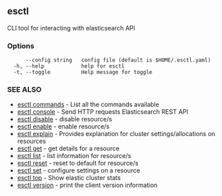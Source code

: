 ## esctl

CLI tool for interacting with elasticsearch API

### Options

```
      --config string   config file (default is $HOME/.esctl.yaml)
  -h, --help            help for esctl
  -t, --toggle          Help message for toggle
```

### SEE ALSO

* [esctl commands](esctl_commands.md)	 - List all the commands available
* [esctl console](esctl_console.md)	 - Send HTTP requests Elasticsearch REST API
* [esctl disable](esctl_disable.md)	 - disable resource/s
* [esctl enable](esctl_enable.md)	 - enable resource/s
* [esctl explain](esctl_explain.md)	 - Provides explanation for cluster settings/allocations on resources
* [esctl get](esctl_get.md)	 - get details for a resource
* [esctl list](esctl_list.md)	 - list information for resource/s
* [esctl reset](esctl_reset.md)	 - reset to default for resource/s
* [esctl set](esctl_set.md)	 - configure settings on a resource
* [esctl top](esctl_top.md)	 - Show elastic cluster stats
* [esctl version](esctl_version.md)	 - print the client version information

